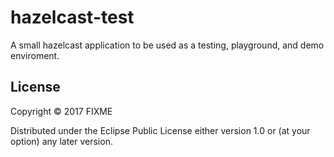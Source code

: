 # hazelcast-test

A small hazelcast application to be used as a testing, playground, and demo enviroment.

## License

Copyright © 2017 FIXME

Distributed under the Eclipse Public License either version 1.0 or (at
your option) any later version.
